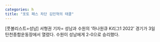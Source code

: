 ```yaml
---
categories: h
title: "포토 패스 차단 김민혁의 태클"
---
```

[풋볼리스트=성남] 서형권 기자= 성남과 수원의 ‘하나원큐 K리그1 2022’ 경기가 3일 탄천종합운동장에서 열렸다. 수원이 성남에게 2-0으로 승리했다.